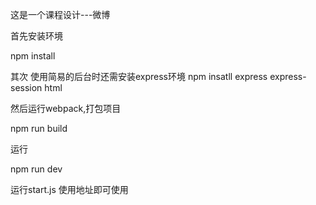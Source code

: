 
这是一个课程设计---微博

首先安装环境

npm install

其次 使用简易的后台时还需安装express环境
npm insatll express express-session html

然后运行webpack,打包项目

npm run build

运行

npm run dev

运行start.js  使用地址即可使用